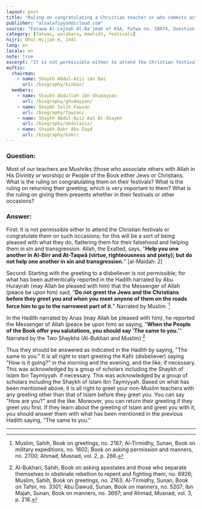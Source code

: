 ```yaml
---
layout: post
title: "Ruling on congratulating a Christian teacher or who commits acts of Shirk"
publisher: "alsalafiyyah@icloud.com"
source: "Fatawa Al-Lajnah Al-Da'imah of KSA, Fatwa no. 18074, Question 10"
category: [fatwas, walabara, mawlids, festivals]
hijri: Dhul-Hijjah 6, 1441
lang: en
locale: en
note: true
excerpt: "It is not permissible either to attend the Christian festivals or congratulate them on such occasions; for this will be a sort of being pleased with what they do, flattering them for their falsehood and helping them in sin and transgression."
muftis:
  chairman: 
    - name: Shaykh Abdul-Aziz ibn Baz
      url: /biography/binbaz/
  members: 
    - name: Shaykh Abdullah ibn Ghudayyan
      url: /biography/ghudayyan/
    - name: Shaykh Salih Fawzan
      url: /biography/fawzan/
    - name: Shaykh Abdul-Aziz Aal Al-Shaykh
      url: /biography/abdulaziz/
    - name: Shaykh Bakr Abu Zayd
      url: /biography/bakr/
---
```


### Question: 

Most of our teachers are Mushriks (those who associate others with Allah in His Divinity or worship) or People of the Book either Jews or Christians. What is the ruling on congratulating them on their festivals? What is the ruling on returning their greeting, which is very important to them? What is the ruling on giving them presents whether in their festivals or other occasions?
 
### Answer:

First: It is not permissible either to attend the Christian festivals or congratulate them on such occasions; for this will be a sort of being pleased with what they do, flattering them for their falsehood and helping them in sin and transgression. Allah, the Exalted, says, "**Help you one another in Al-Birr and At-Taqwâ (virtue, righteousness and piety); but do not help one another in sin and transgression.**" [al-Maidah: 2]

Second: Starting with the greeting to a disbeliever is not permissible; for what has been authentically reported in the Hadith narrated by Abu Hurayrah (may Allah be pleased with him) that the Messenger of Allah (peace be upon him) said, "**Do not greet the Jews and the Christians before they greet you and when you meet anyone of them on the roads force him to go to the narrowest part of it.**" Narrated by Muslim. [^1]

In the Hadith narrated by Anas (may Allah be pleased with him), he reported the Messenger of Allah (peace be upon him) as saying, "**When the People of the Book offer you salutations, you should say 'The same to you.'**" Narrated by the Two Shaykhs (Al-Bukhari and Muslim) [^2]

Thus they should be answered as indicated in the Hadith by saying, "The same to you." It is all right to start greeting the Kafir (disbeliever) saying "How is it going?" in the morning and the evening, and the like; if necessary. This was acknowledged by a group of scholars including the Shaykh of Islam Ibn Taymiyyah. if necessary. This was acknowledged by a group of scholars including the Shaykh of Islam Ibn Taymiyyah.
Based on what has been mentioned above, it is all right to greet your non-Muslim teachers with any greeting other than that of Islam before they greet you. You can say "How are you?" and the like. Moreover, you can return their greeting if they greet you first. If they learn about the greeting of Islam and greet you with it, you should answer them with what has been mentioned in the previous Hadith saying, "The same to you."

---
[^1]: Muslim, Sahih, Book on greetings, no. 2167; Al-Tirmidhy, Sunan, Book on military expeditions, no. 1602; Book on asking permission and manners, no. 2700; Ahmad, Musnad, vol. 2, p. 266.
[^2]: Al-Bukhari, Sahih, Book on asking apostates and those who separate themselves in obstinate rebellion to repent and fighting them, no. 6926; Muslim, Sahih, Book on greetings, no. 2163; Al-Tirmidhy, Sunan, Book on Tafsir, no. 3301; Abu Dawud, Sunan, Book on manners, no. 5207; Ibn Majah, Sunan, Book on manners, no. 3697; and Ahmad, Musnad, vol. 3, p. 218.
